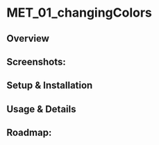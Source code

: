 # MET_01_changingColors

## Overview

## Screenshots:

## Setup & Installation

## Usage & Details

## Roadmap:
